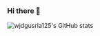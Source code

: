 ### Hi there 👋

<!--
**wjdgusrla125/wjdgusrla125** is a ✨ _special_ ✨ repository because its `README.md` (this file) appears on your GitHub profile.

Here are some ideas to get you started:

- 🔭 I’m currently working on ...
- 🌱 I’m currently learning ...
- 👯 I’m looking to collaborate on ...
- 🤔 I’m looking for help with ...
- 💬 Ask me about ...
- 📫 How to reach me: ...
- 😄 Pronouns: ...
- ⚡ Fun fact: ...
-->


![wjdgusrla125's GitHub stats](https://github-readme-stats.vercel.app/api?username=wjdgusrla125&show_icons=true&theme=radical)
